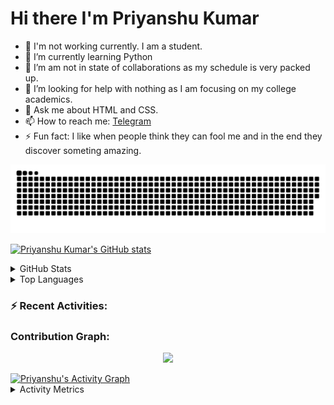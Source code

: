 # Hi there I'm Priyanshu Kumar

- 🔭 I'm not working currently. I am a student.
- 🌱 I’m currently learning Python
- 👯 I’m am not in state of collaborations as my schedule is very packed up.
- 🤔 I’m looking for help with nothing as I am focusing on my college academics.
- 💬 Ask me about HTML and CSS.
- 📫 How to reach me: <a href="https://t.me/priyanshukumar2003">Telegram </a>
- ⚡ Fun fact: I like when people think they can fool me and in the end they discover someting amazing.

![snake gif](https://github.com/priyanshukumar2003/priyanshukumar2003/raw/output/github-contribution-grid-snake.svg)

[![Priyanshu Kumar's GitHub stats](https://github-readme-stats.vercel.app/api?username=priyanshukumar2003&theme=aura&count_private=true&show_icons=true&cache_seconds=900)](https://github.com/priyanshukumar2003/github-readme-stats)

<details>
  <summary>GitHub Stats</summary>
  <br/>
<p align="left"> <a href="https://github.com/priyashukumar2003"><img src="https://github-profile-trophy.vercel.app/?username=priyanshukumar2003" alt="priyanshukumar2003" /></a> </p>
</details>

<details>
    <summary>Top Languages</summary>
    <br/>
[![Top Langs](https://github-readme-stats.vercel.app/api/top-langs/?username=priyanshukumar2003)](https://github.com/priyanshukumar2003)
</details>

### :zap: Recent Activities:

### Contribution Graph:

<p align="center">
  <a href="https://github.compriyanshukumar2003">
    <img src="https://github-readme-streak-stats.herokuapp.com?user=priyanshukumar2003&theme=elegant&hide_border=true&date_format=M%20j%5B%2C%20Y%5D"/>
  </a>
</p>
<a href="https://github.com/priyanshukumar2003"><img alt="Priyanshu's Activity Graph" src="https://activity-graph.herokuapp.com/graph?username=priyanshukumar2003&bg_color=1F222E&color=F8D866&line=F85D7F&point=FFFFFF&hide_border=true" /></a>

<details>
  <summary>Activity Metrics</summary>
  <br/>
<p align="left"> <a href="https://github.com/priyanshukumar2003"><img src="https://metrics.lecoq.io/priyanshukumar2003?template=classic&base.header=0&base.metadata=0&isocalendar=1&languages=1&people=1&isocalendar.duration=half-year&languages.limit=8&languages.sections=most-used&languages.colors=github&languages.threshold=0%25&languages.indepth=false&languages.recent.load=300&languages.recent.days=14&people.limit=24&people.size=28&people.types=followers%2C%20following&people.identicons=false&people.shuffle=false&config.timezone=Asia%2FCalcutta" alt="priyanshukumar2003" /></a> </p>
</details>
